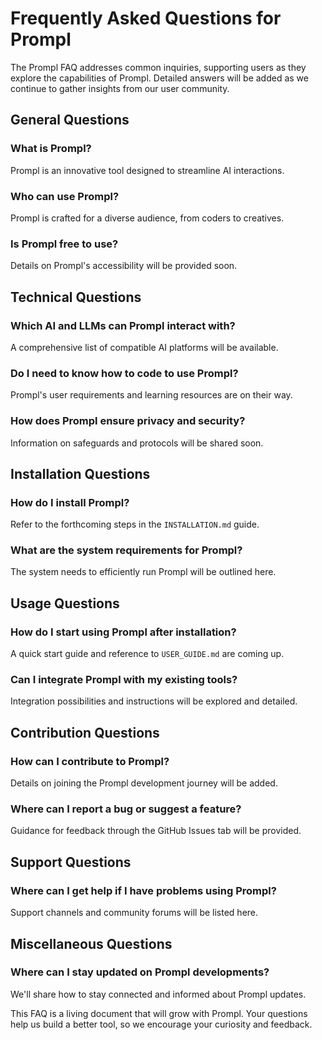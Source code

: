 # Frequently Asked Questions for Prompl

The Prompl FAQ addresses common inquiries, supporting users as they explore the capabilities of Prompl. Detailed answers will be added as we continue to gather insights from our user community.

## General Questions

### What is Prompl?
Prompl is an innovative tool designed to streamline AI interactions.

### Who can use Prompl?
Prompl is crafted for a diverse audience, from coders to creatives.

### Is Prompl free to use?
Details on Prompl's accessibility will be provided soon.

## Technical Questions

### Which AI and LLMs can Prompl interact with?
A comprehensive list of compatible AI platforms will be available.

### Do I need to know how to code to use Prompl?
Prompl's user requirements and learning resources are on their way.

### How does Prompl ensure privacy and security?
Information on safeguards and protocols will be shared soon.

## Installation Questions

### How do I install Prompl?
Refer to the forthcoming steps in the `INSTALLATION.md` guide.

### What are the system requirements for Prompl?
The system needs to efficiently run Prompl will be outlined here.

## Usage Questions

### How do I start using Prompl after installation?
A quick start guide and reference to `USER_GUIDE.md` are coming up.

### Can I integrate Prompl with my existing tools?
Integration possibilities and instructions will be explored and detailed.

## Contribution Questions

### How can I contribute to Prompl?
Details on joining the Prompl development journey will be added.

### Where can I report a bug or suggest a feature?
Guidance for feedback through the GitHub Issues tab will be provided.

## Support Questions

### Where can I get help if I have problems using Prompl?
Support channels and community forums will be listed here.

## Miscellaneous Questions

### Where can I stay updated on Prompl developments?
We'll share how to stay connected and informed about Prompl updates.

This FAQ is a living document that will grow with Prompl. Your questions help us build a better tool, so we encourage your curiosity and feedback.
